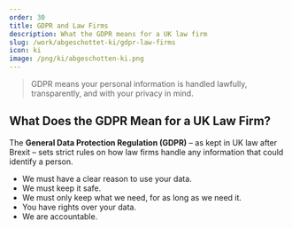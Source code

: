 ```yaml
---
order: 30
title: GDPR and Law Firms
description: What the GDPR means for a UK law firm
slug: /work/abgeschottet-ki/gdpr-law-firms
icon: ki
image: /png/ki/abgeschotten-ki.png
---
```


> GDPR means your personal information is handled lawfully, transparently, and with your privacy in mind.

## What Does the GDPR Mean for a UK Law Firm?

The **General Data Protection Regulation (GDPR)** – as kept in UK law after Brexit – sets strict rules on how law firms handle any information that could identify a person.

- We must have a clear reason to use your data.
- We must keep it safe.
- We must only keep what we need, for as long as we need it.
- You have rights over your data.
- We are accountable.
